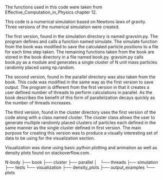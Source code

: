 The functions used in this code were taken from Effective_Computation_in_Physics chapter 12. 

This code is a numerical simulation based on Newtons laws of gravity. Three versions of the
numerical simulation were created. 

The first version, found in the simulation directory is named gravsim.py. The program defines and
calls a function named simulate. The simulate function from the book was modified to save the 
calculated particle positions to a file for each time step taken. The remaining functions taken
from the book are stored in the book directory in a file named book.py. gravsim.py calls
book.py as a module and generates a single cluster of N unit mass particles randomly placed 
using np.random.

The second version, found in the parallel directory was also taken from the book. This code was
modified in the same way as the first version to save output. The program is different from the first
version in that it creates a user defined number of threads to perform calculations in parallel. 
As the book describes the benefit of this form of parallelization decays quickly as the number
of threads increases.

The third version, found in the cluster directory uses the first version of the code along with
a class named cluster. The cluster class allows the user to generate multiple randomly placed
clusters of particles each defined in the same manner as the single cluster defined in first version.
The main purpose for creating this version was to produce a visually interesting set of data
to be using for the visualization section.

Visualization was done using basic python plotting and animation as well as density plots found on
stackoverflow.com. 


N-body 
├── book 
├── cluster 
├── parallel 
│   └── threads 
├── simulation 
├── tests 
└── visualization 
    ├── density_plots 
    ├── output_examples 
    └── plots  
